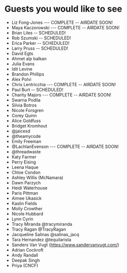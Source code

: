 # Guests you would like to see

* Liz Fong-Jones  --- COMPLETE -- AIRDATE SOON!
* Maya Kaczorowski --- COMPLETE -- AIRDATE SOON!
* Brian Liles -- SCHEDULED!
* Rob Szumski -- SCHEDULED!
* Erica Parker -- SCHEDULED!
* Larry Pruss  -- SCHEDULED!
* David Egts
* Ahmet alp balkan
* Julia Evans
* Idit Levine 
* Brandon Phillips
* Alex Polvi
* Chris Lentricchia --- COMPLETE -- AIRDATE SOON!
* Paul Burt  -- SCHEDULED!
* Charity Majors --- COMPLETE -- AIRDATE SOON!
* Swarna Podila
* Silvia Botros
* Nicole Forsgren
* Corey Quinn
* Alice Goldfuss
* Bridget Kromhout
* @jaicesd
* @theamycode
* Emily Freeman
* @LachlanEvenson --- COMPLETE -- AIRDATE SOON!
* @threadwaste
* Katy Farmer
* Perry Eising
* Leena Haque
* Chloe Condon
* Ashley Willis (McNamara)
* Dawn Parzych
* Heidi Waterhouse
* Paris Pittman
* Aimee Ukasick
* Kaslin Fields
* Molly Crowther
* Nicole Hubbard
* Lynn Cyrin
* Tracy Miranda @tracymiranda
* Tracy Ragan @TracyRagan
* Jacqueline Salinas @salinas_jacq
* Tara Hernandez @tequilarista
* Sanders Van Vugt (https://www.sandervanvugt.com/)
* Adrian Cockroft
* Andy Randall 
* Deepak Singh
* Priya (CNCF)
